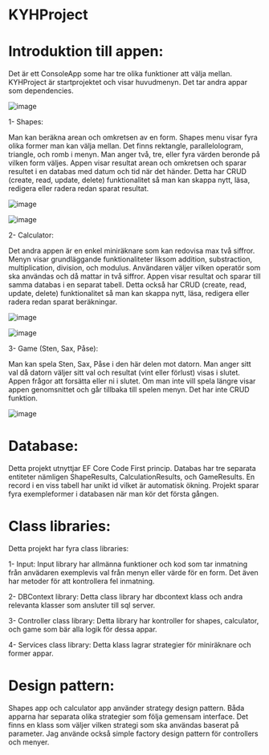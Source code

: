 # KYHProject

# Introduktion till appen:
Det är ett ConsoleApp some har tre olika funktioner att välja mellan. KYHProject är startprojektet och visar huvudmenyn. Det tar andra appar som dependencies.

![image](https://user-images.githubusercontent.com/55350558/213271940-633b6160-7424-4846-96d6-c35217d5a886.png)

1- Shapes: 

Man kan beräkna arean och omkretsen av en form. Shapes menu visar fyra olika former man kan välja mellan. Det finns rektangle, parallelologram, triangle, och romb i menyn. Man anger två, tre, eller fyra värden beronde på vilken form väljes. Appen visar resultat arean och omkretsen och sparar resultet i en databas med datum och tid när det händer. Detta har CRUD (create, read, update, delete) funktionalitet så man kan skappa nytt, läsa, redigera eller radera redan sparat resultat.

![image](https://user-images.githubusercontent.com/55350558/213272060-258a99c9-3bb5-4793-adee-079b866156bb.png)

![image](https://user-images.githubusercontent.com/55350558/213272780-bf0697da-101e-497b-8acb-5d7ae6a10088.png)


2- Calculator: 

Det andra appen är en enkel miniräknare som kan redovisa max två siffror. Menyn visar grundläggande funktionaliteter liksom addition, substraction, multiplication, division, och modulus. Användaren väljer vilken operatör som ska användas och då mattar in två siffror. Appen visar resultat och sparar till samma databas i en separat tabell. Detta också har CRUD (create, read, update, delete) funktionalitet så man kan skappa nytt, läsa, redigera eller radera redan sparat beräkningar.

![image](https://user-images.githubusercontent.com/55350558/213272236-ccee682e-e43c-4e4c-93be-4dea1e52cfd8.png)

![image](https://user-images.githubusercontent.com/55350558/213273177-db12d202-fae6-430d-8986-2d0c88397b8c.png)


3- Game (Sten, Sax, Påse): 

Man kan spela Sten, Sax, Påse i den här delen mot datorn. Man anger sitt val då datorn väljer sitt val och resultat (vint eller förlust) visas i slutet. Appen frågor att forsätta eller ni i slutet. Om man inte vill spela längre visar appen genomsnittet och går tillbaka till spelen menyn. Det har inte CRUD funktion.

![image](https://user-images.githubusercontent.com/55350558/213272420-aad09789-00f1-4caa-8039-12667e6c3284.png)


# Database:
Detta projekt utnyttjar EF Core Code First princip. Databas har tre separata entiteter nämligen ShapeResults, CalculationResults, och GameResults. En record i en viss tabell har unikt id vilket är automatisk ökning. Projekt sparar fyra exempleformer i databasen när man kör det första gången.

# Class libraries:

Detta projekt har fyra class libraries:

1- Input: 
Input library har allmänna funktioner och kod som tar inmatning från anvädaren exemplevis val från menyn eller värde för en form. Det även har metoder för att kontrollera fel inmatning.

2- DBContext library: 
Detta class library har dbcontext klass och andra relevanta klasser som ansluter till sql server.

3- Controller class library:
Detta library har kontroller for shapes, calculator, och game som bär alla logik för dessa appar.

4- Services class library:
Detta klass lagrar strategier för miniräknare och former appar.

# Design pattern:
Shapes app och calculator app använder strategy design pattern. Båda apparna har separata olika strategier som följa gemensam interface. Det finns en klass som väljer vilken strategi som ska användas baserat på parameter.
Jag använde också simple factory design pattern för controllers och menyer.
